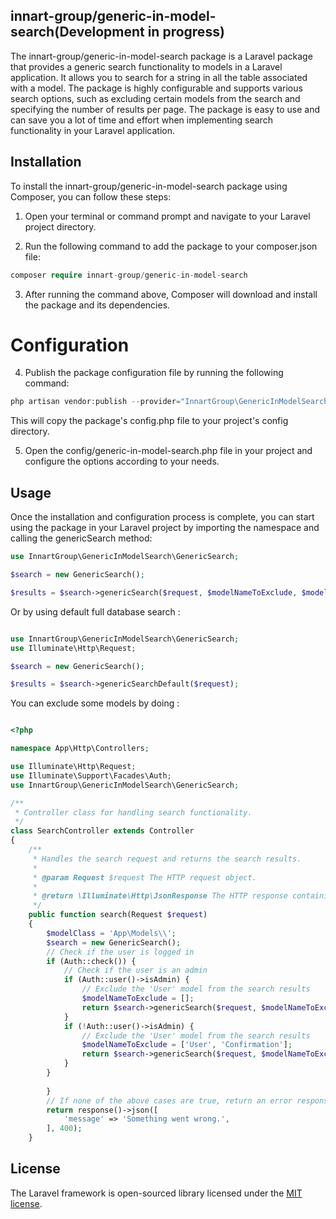 
## innart-group/generic-in-model-search(Development in progress)

The innart-group/generic-in-model-search package is a Laravel package that provides a generic search functionality to models in a Laravel application. It allows you to search for a string in all the table associated with a model. The package is highly configurable and supports various search options, such as excluding certain models from the search and specifying the number of results per page. The package is easy to use and can save you a lot of time and effort when implementing search functionality in your Laravel application.


## Installation

To install the innart-group/generic-in-model-search package using Composer, you can follow these steps:

1. Open your terminal or command prompt and navigate to your Laravel project directory.

2. Run the following command to add the package to your composer.json file:

```php
composer require innart-group/generic-in-model-search
```


3. After running the command above, Composer will download and install the package and its dependencies.


# Configuration

4. Publish the package configuration file by running the following command:



```php
php artisan vendor:publish --provider="InnartGroup\GenericInModelSearch\GenericSearchServiceProvider" --tag=config
```

This will copy the package's config.php file to your project's config directory.

5. Open the config/generic-in-model-search.php file in your project and configure the options according to your needs.


## Usage

Once the installation and configuration process is complete, you can start using the package in your Laravel project by importing the namespace and calling the genericSearch method:

```php
use InnartGroup\GenericInModelSearch\GenericSearch;

$search = new GenericSearch();

$results = $search->genericSearch($request, $modelNameToExclude, $modelClassSpecified, $perPage,=$totalResultsExpected);
```

Or by using default full database search :

```php

use InnartGroup\GenericInModelSearch\GenericSearch;
use Illuminate\Http\Request;

$search = new GenericSearch();

$results = $search->genericSearchDefault($request);

```


You can exclude some models by doing :

```php

<?php

namespace App\Http\Controllers;

use Illuminate\Http\Request;
use Illuminate\Support\Facades\Auth;
use InnartGroup\GenericInModelSearch\GenericSearch;

/**
 * Controller class for handling search functionality.
 */
class SearchController extends Controller
{
    /**
     * Handles the search request and returns the search results.
     *
     * @param Request $request The HTTP request object.
     *
     * @return \Illuminate\Http\JsonResponse The HTTP response containing the search results.
     */
    public function search(Request $request)
    {
        $modelClass = 'App\Models\\';
        $search = new GenericSearch();
        // Check if the user is logged in
        if (Auth::check()) {
            // Check if the user is an admin 
            if (Auth::user()->isAdmin) {
                // Exclude the 'User' model from the search results
                $modelNameToExclude = [];
                return $search->genericSearch($request, $modelNameToExclude, $modelClass, 15, 100);
            }
            if (!Auth::user()->isAdmin) {
                // Exclude the 'User' model from the search results
                $modelNameToExclude = ['User', 'Confirmation'];
                return $search->genericSearch($request, $modelNameToExclude, $modelClass, 15, 100);
            }
        }
    
        }
        // If none of the above cases are true, return an error response
        return response()->json([
            'message' => 'Something went wrong.',
        ], 400);
    }
```
## License

The Laravel framework is open-sourced library licensed under the [MIT license](https://opensource.org/licenses/MIT).
